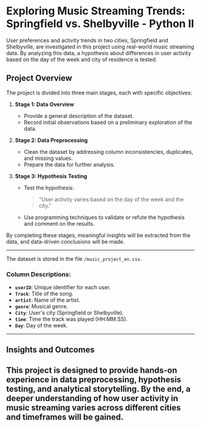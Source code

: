 # Exploring Music Streaming Trends: Springfield vs. Shelbyville - Python II

User preferences and activity trends in two cities, Springfield and Shelbyville, are investigated in this project using real-world music streaming data. By analyzing this data, a hypothesis about differences in user activity based on the day of the week and city of residence is tested.

## Project Overview

The project is divided into three main stages, each with specific objectives:

1. **Stage 1: Data Overview**  
   - Provide a general description of the dataset.  
   - Record initial observations based on a preliminary exploration of the data.

2. **Stage 2: Data Preprocessing**  
   - Clean the dataset by addressing column inconsistencies, duplicates, and missing values.  
   - Prepare the data for further analysis.

3. **Stage 3: Hypothesis Testing**  
   - Test the hypothesis:
     > "User activity varies based on the day of the week and the city."  
   - Use programming techniques to validate or refute the hypothesis and comment on the results.

By completing these stages, meaningful insights will be extracted from the data, and data-driven conclusions will be made.

---


The dataset is stored in the file `/music_project_en.csv`.  

### Column Descriptions:
- **`userID`**: Unique identifier for each user.  
- **`Track`**: Title of the song.  
- **`artist`**: Name of the artist.  
- **`genre`**: Musical genre.  
- **`City`**: User's city (Springfield or Shelbyville).  
- **`time`**: Time the track was played (HH:MM:SS).  
- **`Day`**: Day of the week.

---


## Insights and Outcomes

This project is designed to provide hands-on experience in data preprocessing, hypothesis testing, and analytical storytelling. By the end, a deeper understanding of how user activity in music streaming varies across different cities and timeframes will be gained.
---

